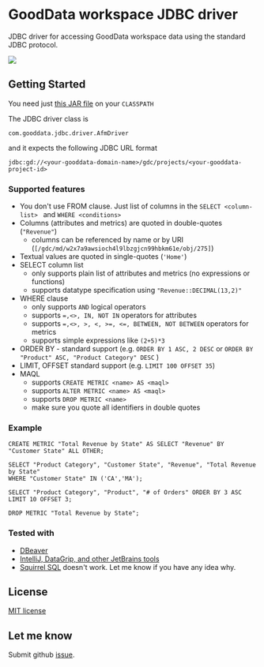 # GoodData workspace JDBC driver 
JDBC driver for accessing GoodData workspace data using the 
standard JDBC protocol.

![](https://github.com/zsvoboda/gooddata-jdbc/wiki/images/dbeaver.png)

## Getting Started

You need just [this JAR file](https://github.com/zsvoboda/gooddata-jdbc/wiki/files/gooddata-jdbc-0.72.jar) on your ```CLASSPATH``` 

The JDBC driver class is 

```com.gooddata.jdbc.driver.AfmDriver```

and it expects the following JDBC URL format 

``` jdbc:gd://<your-gooddata-domain-name>/gdc/projects/<your-gooddata-project-id> ```

### Supported features
- You don't use FROM clause. Just list of columns in the ```SELECT <column-list> ``` 
  and ```WHERE <conditions> ```
- Columns (attributes and metrics) are quoted in double-quotes (```"Revenue"```)
  - columns can be referenced by name or by URI (```[/gdc/md/w2x7a9awsioch4l9lbzgjcn99hbkm61e/obj/275]```)   
- Textual values are quoted in single-quotes (```'Home'```)
- SELECT column list 
    - only supports plain list of attributes and metrics (no expressions or functions)
    - supports datatype specification using ```"Revenue::DECIMAL(13,2)"```
- WHERE clause
    - only supports ```AND``` logical operators 
    - supports ``` =,<>, IN, NOT IN ``` operators for attributes
    - supports ``` =,<>, >, <, >=, <=, BETWEEN, NOT BETWEEN ``` operators for metrics
    - supports simple expressions like ```(2+5)*3```
- ORDER BY - standard support (e.g. ```ORDER BY 1 ASC, 2 DESC``` or ```ORDER BY "Product" ASC, "Product Category" DESC``` )
- LIMIT, OFFSET standard support (e.g. ```LIMIT 100 OFFSET 35```)
- MAQL
    - supports ```CREATE METRIC <name> AS <maql>```
    - supports ```ALTER METRIC <name> AS <maql>```
    - supports ```DROP METRIC <name>```
    - make sure you quote all identifiers in double quotes

### Example
```
CREATE METRIC "Total Revenue by State" AS SELECT "Revenue" BY "Customer State" ALL OTHER;

SELECT "Product Category", "Customer State", "Revenue", "Total Revenue by State" 
WHERE "Customer State" IN ('CA','MA');

SELECT "Product Category", "Product", "# of Orders" ORDER BY 3 ASC LIMIT 10 OFFSET 3;

DROP METRIC "Total Revenue by State";
```

### Tested with
- [DBeaver](https://dbeaver.io/)
- [IntelliJ, DataGrip, and other JetBrains tools](https://www.jetbrains.com/)
- [Squirrel SQL](https://http://squirrel-sql.sourceforge.net/) doesn't work. Let me know if you have any idea why.

## License
[MIT license](LICENSE)

## Let me know
Submit github [issue](https://github.com/zsvoboda/gooddata-jdbc/issues). 